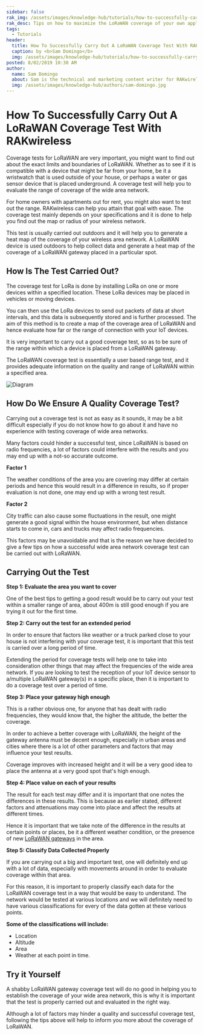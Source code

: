 ```yaml
---
sidebar: false
rak_img: /assets/images/knowledge-hub/tutorials/how-to-successfully-carry-out-a-lorawan-coverage-test-with-rakwireless/overview.jpg
rak_desc: Tips on how to maximize the LoRaWAN coverage of your own application.
tags:
  - Tutorials
header:
  title: How To Successfully Carry Out A LoRaWAN Coverage Test With RAKwireless
  caption: by <b>Sam Domingo</b>
  img: /assets/images/knowledge-hub/tutorials/how-to-successfully-carry-out-a-lorawan-coverage-test-with-rakwireless/overview.jpg
posted: 8/02/2019 10:30 AM
author:
  name: Sam Domingo
  about: Sam is the technical and marketing content writer for RAKwireless. Her passion for writing that manifested in her playwriting and poetry now flows into her in-depth coverage of the IoT community.
  img: /assets/images/knowledge-hub/authors/sam-domingo.jpg
---
```


# How To Successfully Carry Out A LoRaWAN Coverage Test With RAKwireless


Coverage tests for LoRaWAN are very important, you might want to find out about the exact limits and boundaries of LoRaWAN. Whether as to see if it is compatible with a device that might be far from your home, be it a wristwatch that is used outside of your house, or perhaps a water or gas sensor device that is placed underground. A coverage test will help you to evaluate the range of coverage of the wide area network.

For home owners with apartments out for rent, you might also want to test out the range. RAKwireless can help you attain that goal with ease. The coverage test mainly depends on your specifications and it is done to help you find out the map or radius of your wireless network.

This test is usually carried out outdoors and it will help you to generate a heat map of the coverage of your wireless area network. A LoRaWAN device is used outdoors to help collect data and generate a heat map of the coverage of a LoRaWAN gateway placed in a particular spot.

## How Is The Test Carried Out?

The coverage test for LoRa is done by installing LoRa on one or more devices within a specified location. These LoRa devices may be placed in vehicles or moving devices.

You can then use the LoRa devices to send out packets of data at short intervals, and this data is subsequently stored and is further processed. The aim of this method is to create a map of the coverage area of LoRaWAN and hence evaluate how far or the range of connection with your IoT devices.

It is very important to carry out a good coverage test, so as to be sure of the range within which a device is placed from a LoRaWAN gateway.

The LoRaWAN coverage test is essentially a user based range test, and it provides adequate information on the quality and range of LoRaWAN within a specified area.

![Diagram](/assets/images/knowledge-hub/tutorials/how-to-successfully-carry-out-a-lorawan-coverage-test-with-rakwireless/carry-out.png)

## How Do We Ensure A Quality Coverage Test? 

Carrying out a coverage test is not as easy as it sounds, it may be a bit difficult especially if you do not know how to go about it and have no experience with testing coverage of wide area networks.

Many factors could hinder a successful test, since LoRaWAN is based on radio frequencies, a lot of factors could interfere with the results and you may end up with a not-so accurate outcome.

<b>Factor 1</b>

The weather conditions of the area you are covering may differ at certain periods and hence this would result in a difference in results, so if proper evaluation is not done, one may end up with a wrong test result.

<b>Factor 2</b>

City traffic can also cause some fluctuations in the result, one might generate a good signal within the house environment, but when distance starts to come in, cars and trucks may affect radio frequencies.

This factors may be unavoidable and that is the reason we have decided to give a few tips on how a successful wide area network coverage test can be carried out with LoRaWAN.

## Carrying Out the Test

<b>Step 1: Evaluate the area you want to cover</b>

One of the best tips to getting a good result would be to carry out your test within a smaller range of area, about 400m is still good enough if you are trying it out for the first time.

<b>Step 2: Carry out the test for an extended period</b>

In order to ensure that factors like weather or a truck parked close to your house is not interfering with your coverage test, it is important that this test is carried over a long period of time.

Extending the period for coverage tests will help one to take into consideration other things that may affect the frequencies of the wide area network. If you are looking to test the reception of your IoT device sensor to a/multiple LoRaWAN gateway(s) in a specific place, then it is important to do a coverage test over a period of time.

<b>Step 3: Place your gateway high enough</b>

This is a rather obvious one, for anyone that has dealt with radio frequencies, they would know that, the higher the altitude, the better the coverage.

In order to achieve a better coverage with LoRaWAN, the height of the gateway antenna must be decent enough, especially in urban areas and cities where there is a lot of other parameters and factors that may influence your test results.

Coverage improves with increased height and it will be a very good idea to place the antenna at a very good spot that's high enough.

<b>Step 4: Place value on each of your results</b>

The result for each test may differ and it is important that one notes the differences in these results. This is because as earlier stated, different factors and attenuations may come into place and affect the results at different times.

Hence it is important that we take note of the difference in the results at certain points or places, be it a different weather condition, or the presence of new [LoRaWAN gateways](https://store.rakwireless.com/collections/lorawan-gateways-concentrators) in the area.

<b>Step 5: Classify Data Collected Properly</b>

If you are carrying out a big and important test, one will definitely end up with a lot of data, especially with movements around in order to evaluate coverage within that area.

For this reason, it is important to properly classify each data for the LoRaWAN coverage test in a way that would be easy to understand. The network would be tested at various locations and we will definitely need to have various classifications for every of the data gotten at these various points.

<rk-img
  src="/assets/images/knowledge-hub/tutorials/how-to-successfully-carry-out-a-lorawan-coverage-test-with-rakwireless/overview.jpg"
/>

<b>Some of the classifications will include:</b>

* Location
* Altitude
* Area
* Weather at each point in time.

## Try it Yourself

A shabby LoRaWAN gateway coverage test will do no good in helping you to establish the coverage of your wide area network, this is why it is important that the test is properly carried out and evaluated in the right way.

Although a lot of factors may hinder a quality and successful coverage test, following the tips above will help to inform you more about the coverage of LoRaWAN.

<rk-author />